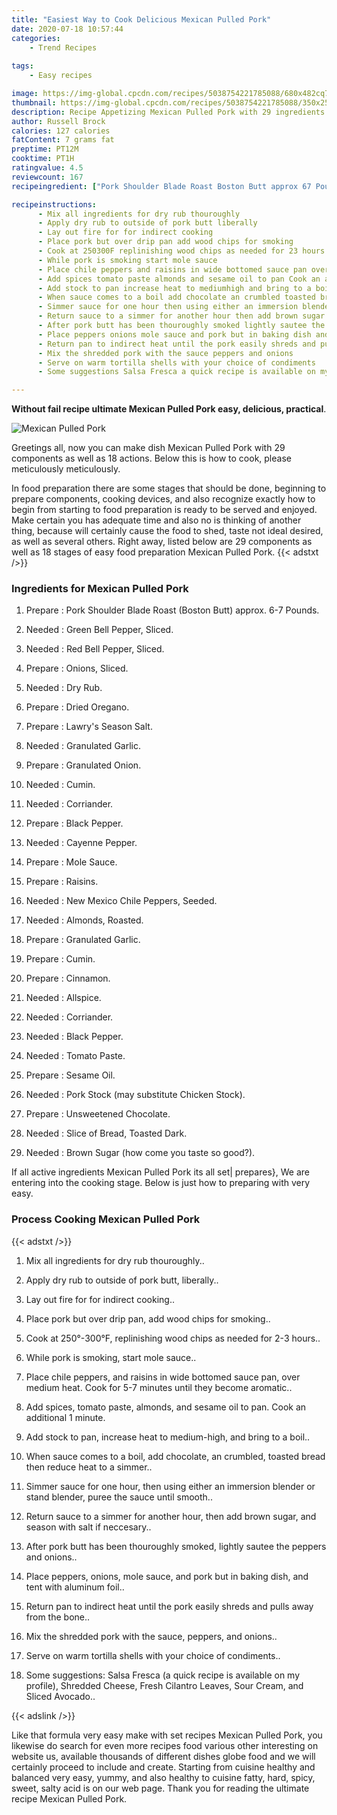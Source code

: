 ```yaml
---
title: "Easiest Way to Cook Delicious Mexican Pulled Pork"
date: 2020-07-18 10:57:44
categories:
    - Trend Recipes
    
tags:
    - Easy recipes

image: https://img-global.cpcdn.com/recipes/5038754221785088/680x482cq70/mexican-pulled-pork-recipe-main-photo.jpg
thumbnail: https://img-global.cpcdn.com/recipes/5038754221785088/350x250cq70/mexican-pulled-pork-recipe-main-photo.jpg
description: Recipe Appetizing Mexican Pulled Pork with 29 ingredients and 18 stages of easy cooking.
author: Russell Brock
calories: 127 calories
fatContent: 7 grams fat
preptime: PT12M
cooktime: PT1H
ratingvalue: 4.5
reviewcount: 167
recipeingredient: ["Pork Shoulder Blade Roast Boston Butt approx 67 Pounds", "Green Bell Pepper Sliced", "Red Bell Pepper Sliced", "Onions Sliced", "Dry Rub", "Dried Oregano", "Lawrys Season Salt", "Granulated Garlic", "Granulated Onion", "Cumin", "Corriander", "Black Pepper", "Cayenne Pepper", "Mole Sauce", "Raisins", "New Mexico Chile Peppers Seeded", "Almonds Roasted", "Granulated Garlic", "Cumin", "Cinnamon", "Allspice", "Corriander", "Black Pepper", "Tomato Paste", "Sesame Oil", "Pork Stock may substitute Chicken Stock", "Unsweetened Chocolate", "Slice of Bread Toasted Dark", "Brown Sugar how come you taste so good"]

recipeinstructions: 
      - Mix all ingredients for dry rub thouroughly 
      - Apply dry rub to outside of pork butt liberally 
      - Lay out fire for for indirect cooking 
      - Place pork but over drip pan add wood chips for smoking 
      - Cook at 250300F replinishing wood chips as needed for 23 hours 
      - While pork is smoking start mole sauce 
      - Place chile peppers and raisins in wide bottomed sauce pan over medium heat Cook for 57 minutes until they become aromatic 
      - Add spices tomato paste almonds and sesame oil to pan Cook an additional 1 minute 
      - Add stock to pan increase heat to mediumhigh and bring to a boil 
      - When sauce comes to a boil add chocolate an crumbled toasted bread then reduce heat to a simmer 
      - Simmer sauce for one hour then using either an immersion blender or stand blender puree the sauce until smooth 
      - Return sauce to a simmer for another hour then add brown sugar and season with salt if neccesary 
      - After pork butt has been thouroughly smoked lightly sautee the peppers and onions 
      - Place peppers onions mole sauce and pork but in baking dish and tent with aluminum foil 
      - Return pan to indirect heat until the pork easily shreds and pulls away from the bone 
      - Mix the shredded pork with the sauce peppers and onions 
      - Serve on warm tortilla shells with your choice of condiments 
      - Some suggestions Salsa Fresca a quick recipe is available on my profile Shredded Cheese Fresh Cilantro Leaves Sour Cream and Sliced Avocado

---
```




**Without fail recipe ultimate Mexican Pulled Pork easy, delicious, practical**. 


![Mexican Pulled Pork](https://img-global.cpcdn.com/recipes/5038754221785088/680x482cq70/mexican-pulled-pork-recipe-main-photo.jpg "Mexican Pulled Pork")




Greetings all, now you can make dish Mexican Pulled Pork with 29 components as well as 18 actions. Below this is how to cook, please meticulously meticulously.

In food preparation there are some stages that should be done, beginning to prepare components, cooking devices, and also recognize exactly how to begin from starting to food preparation is ready to be served and enjoyed. Make certain you has adequate time and also no is thinking of another thing, because will certainly cause the food to shed, taste not ideal desired, as well as several others. Right away, listed below are 29 components as well as 18 stages of easy food preparation Mexican Pulled Pork.
{{< adstxt />}}

### Ingredients for Mexican Pulled Pork


1. Prepare  : Pork Shoulder Blade Roast (Boston Butt) approx. 6-7 Pounds.

1. Needed  : Green Bell Pepper, Sliced.

1. Needed  : Red Bell Pepper, Sliced.

1. Prepare  : Onions, Sliced.

1. Needed  : Dry Rub.

1. Prepare  : Dried Oregano.

1. Prepare  : Lawry&#39;s Season Salt.

1. Needed  : Granulated Garlic.

1. Prepare  : Granulated Onion.

1. Needed  : Cumin.

1. Needed  : Corriander.

1. Prepare  : Black Pepper.

1. Needed  : Cayenne Pepper.

1. Prepare  : Mole Sauce.

1. Prepare  : Raisins.

1. Needed  : New Mexico Chile Peppers, Seeded.

1. Needed  : Almonds, Roasted.

1. Prepare  : Granulated Garlic.

1. Prepare  : Cumin.

1. Prepare  : Cinnamon.

1. Needed  : Allspice.

1. Needed  : Corriander.

1. Needed  : Black Pepper.

1. Needed  : Tomato Paste.

1. Prepare  : Sesame Oil.

1. Needed  : Pork Stock (may substitute Chicken Stock).

1. Prepare  : Unsweetened Chocolate.

1. Needed  : Slice of Bread, Toasted Dark.

1. Needed  : Brown Sugar (how come you taste so good?).



If all active ingredients Mexican Pulled Pork its all set| prepares}, We are entering into the cooking stage. Below is just how to preparing with very easy.

### Process Cooking Mexican Pulled Pork

{{< adstxt />}}


1. Mix all ingredients for dry rub thouroughly..



1. Apply dry rub to outside of pork butt, liberally..



1. Lay out fire for for indirect cooking..



1. Place pork but over drip pan, add wood chips for smoking..



1. Cook at 250°-300°F, replinishing wood chips as needed for 2-3 hours..



1. While pork is smoking, start mole sauce..



1. Place chile peppers, and raisins in wide bottomed sauce pan, over medium heat. Cook for 5-7 minutes until they become aromatic..



1. Add spices, tomato paste, almonds, and sesame oil to pan. Cook an additional 1 minute.



1. Add stock to pan, increase heat to medium-high, and bring to a boil..



1. When sauce comes to a boil, add chocolate, an crumbled, toasted bread then reduce heat to a simmer..



1. Simmer sauce for one hour, then using either an immersion blender or stand blender, puree the sauce until smooth..



1. Return sauce to a simmer for another hour, then add brown sugar, and season with salt if neccesary..



1. After pork butt has been thouroughly smoked, lightly sautee the peppers and onions..



1. Place peppers, onions, mole sauce, and pork but in baking dish, and tent with aluminum foil..



1. Return pan to indirect heat until the pork easily shreds and pulls away from the bone..



1. Mix the shredded pork with the sauce, peppers, and onions..



1. Serve on warm tortilla shells with your choice of condiments..



1. Some suggestions: Salsa Fresca (a quick recipe is available on my profile), Shredded Cheese, Fresh Cilantro Leaves, Sour Cream, and Sliced Avocado..





{{< adslink />}}

Like that formula very easy make with set recipes Mexican Pulled Pork, you likewise do search for even more recipes food various other interesting on website us, available thousands of different dishes globe food and we will certainly proceed to include and create. Starting from cuisine healthy and balanced very easy, yummy, and also healthy to cuisine fatty, hard, spicy, sweet, salty acid is on our web page. Thank you for reading the ultimate recipe Mexican Pulled Pork.
